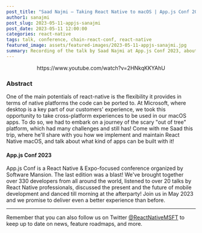 ```yaml
---
post_title: "Saad Najmi – Taking React Native to macOS | App.js Conf 2023"
author1: sanajmi
post_slug: 2023-05-11-appjs-sanajmi
post_date: 2023-05-11 12:00:00
categories: react-native
tags: talk, conference, chain-react-conf, react-native
featured_image: assets/featured-images/2023-05-11-appjs-sanajmi.jpg
summary: Recording of the talk by Saad Najmi at App.js Conf 2023, about React Native macOS.
---
```


<p align="center">
https://www.youtube.com/watch?v=2HNkqKKYAhU
</p>

### Abstract

One of the main potentials of react-native is the flexibility it provides in terms of native platforms the code can be ported to. At Microsoft, where desktop is a key part of our customers' experience, we took this opportunity to take cross-platform experiences to be used in our macOS apps. To do so, we had to embark on a journey of the scary "out of tree" platform, which had many challenges and still has! Come with me Saad this trip, where he'll share with you how we implement and maintain React Native macOS, and talk about what kind of apps can be built with it!

#### App.js Conf 2023

App.js Conf is a React Native & Expo-focused conference organized by Software Mansion. The last edition was a blast! We've brought together over 330 developers from all around the world, listened to over 20 talks by React Native professionals, discussed the present and the future of mobile development and danced till morning at the afterparty! Join us in May 2023 and we promise to deliver even a better experience than before.

---

Remember that you can also follow us on Twitter [@ReactNativeMSFT](https://twitter.com/reactnativemsft) to keep up to date on news, feature roadmaps, and more.
